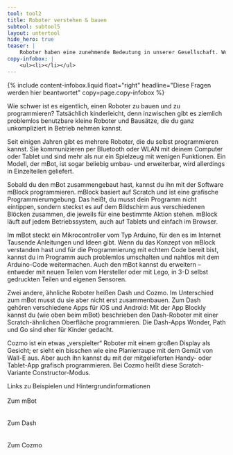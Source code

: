 ```yaml
---
tool: tool2
title: Roboter verstehen & bauen
subtool: subtool5
layout: untertool
hide_hero: true
teaser: |
    Roboter haben eine zunehmende Bedeutung in unserer Gesellschaft. Wenn wir sie verstehen, haben wir viele Möglichkeiten.
copy-infobox: |
    <ul><li></li></ul>
---
```

{% include content-infobox.liquid float="right" headline="Diese Fragen werden hier beantwortet" copy=page.copy-infobox %}

Wie schwer ist es eigentlich, einen Roboter zu bauen und zu programmieren? Tatsächlich kinderleicht, denn inzwischen gibt es ziemlich problemlos benutzbare kleine Roboter und Bausätze, die du ganz unkompliziert in Betrieb nehmen kannst.

Seit einigen Jahren gibt es mehrere Roboter, die du selbst programmieren kannst. Sie kommunizieren per Bluetooth oder WLAN mit deinem Computer oder Tablet und sind mehr als nur ein Spielzeug mit wenigen Funktionen. Ein Modell, der mBot, ist sogar beliebig umbau- und erweiterbar, wird allerdings in Einzelteilen geliefert.

Sobald du den mBot zusammengebaut hast, kannst du ihn mit der Software mBlock programmieren. mBlock basiert auf Scratch und ist eine grafische Programmierumgebung. Das heißt, du musst dein Programm nicht eintippen, sondern steckst es auf dem Bildschirm aus verschiedenen Blöcken zusammen, die jeweils für eine bestimmte Aktion stehen. mBlock läuft auf jedem Betriebssystem, auch auf Tablets und einfach im Browser.

Im mBot steckt ein Mikrocontroller vom Typ Arduino, für den es im Internet Tausende Anleitungen und Ideen gibt. Wenn du das Konzept von mBlock verstanden hast und für die Programmierung mit echtem Code bereit bist, kannst du im Programm auch problemlos umschalten und nahtlos mit dem Arduino-Code weitermachen. Auch den mBot kannst du erweitern – entweder mit neuen Teilen vom Hersteller oder mit Lego, in 3-D selbst gedruckten Teilen und eigenen Sensoren.

Zwei andere, ähnliche Roboter heißen Dash und Cozmo. Im Unterschied zum mBot musst du sie aber nicht erst zusammenbauen. Zum Dash gehören verschiedene Apps für iOS und Android: Mit der App Blockly kannst du (wie oben beim mBot) beschrieben den Dash-Roboter mit einer Scratch-ähnlichen Oberfläche programmieren. Die Dash-Apps Wonder, Path und Go sind eher für Kinder gedacht.

Cozmo ist ein etwas „verspielter“ Roboter mit einem großen Display als Gesicht; er sieht ein bisschen wie eine Planierraupe mit dem Gemüt von Wall-E aus. Aber auch ihn kannst du mit der mitgelieferten Handy- oder Tablet-App grafisch programmieren. Bei Cozmo heißt diese Scratch-Variante Constructor-Modus.

<p class="link-list">
    <span class="link-list-headline">Links zu Beispielen und Hintergrundinformationen</span>
    <br><br>
    Zum mBot<br>
    <a class="external-link" href="" target="_blank"></a>
    <a class="external-link" href="" target="_blank"></a>
    <br><br>
    Zum Dash<br>
    <a class="external-link" href="" target="_blank"></a>
    <br><br>
    Zum Cozmo<br>
    <a class="external-link" href="" target="_blank"></a>

</p>